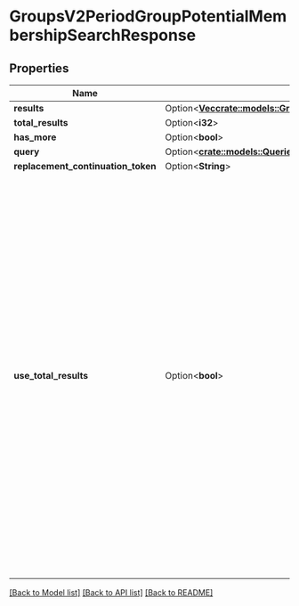 # GroupsV2PeriodGroupPotentialMembershipSearchResponse

## Properties

Name | Type | Description | Notes
------------ | ------------- | ------------- | -------------
**results** | Option<[**Vec<crate::models::GroupsV2PeriodGroupPotentialMembership>**](GroupsV2.GroupPotentialMembership.md)> |  | [optional]
**total_results** | Option<**i32**> |  | [optional]
**has_more** | Option<**bool**> |  | [optional]
**query** | Option<[**crate::models::QueriesPeriodPagedQuery**](Queries.PagedQuery.md)> |  | [optional]
**replacement_continuation_token** | Option<**String**> |  | [optional]
**use_total_results** | Option<**bool**> | If useTotalResults is true, then totalResults represents an accurate count.  If False, it does not, and may be estimated/only the size of the current page.  Either way, you should probably always only trust hasMore.  This is a long-held historical throwback to when we used to do paging with known total results. Those queries toasted our database, and we were left to hastily alter our endpoints and create backward- compatible shims, of which useTotalResults is one. | [optional]

[[Back to Model list]](../README.md#documentation-for-models) [[Back to API list]](../README.md#documentation-for-api-endpoints) [[Back to README]](../README.md)


